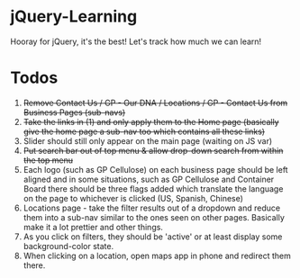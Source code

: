 jQuery-Learning
===============

Hooray for jQuery, it's the best! Let's track how much we can learn!

**Todos**
=====
1. ~~Remove Contact Us / GP - Our DNA / Locations / GP - Contact Us from Business Pages (sub-navs)~~
2. ~~Take the links in (1) and only apply them to the Home page (basically give the home page a sub-nav too which contains all these links)~~
3. Slider should still only appear on the main page (waiting on JS var)
4. ~~Put search bar out of top menu & allow drop-down search from within the top menu~~
5. Each logo (such as GP Cellulose) on each business page should be left aligned and in some situations, such as GP Cellulose and Container Board there should be three flags added which translate the language on the page to whichever is clicked (US, Spanish, Chinese)
6. Locations page - take the filter results out of a dropdown and reduce them into a sub-nav similar to the ones seen on other pages. Basically make it a lot prettier and other things.
7. As you click on filters, they should be 'active' or at least display some background-color state.
8. When clicking on a location, open maps app in phone and redirect them there.
